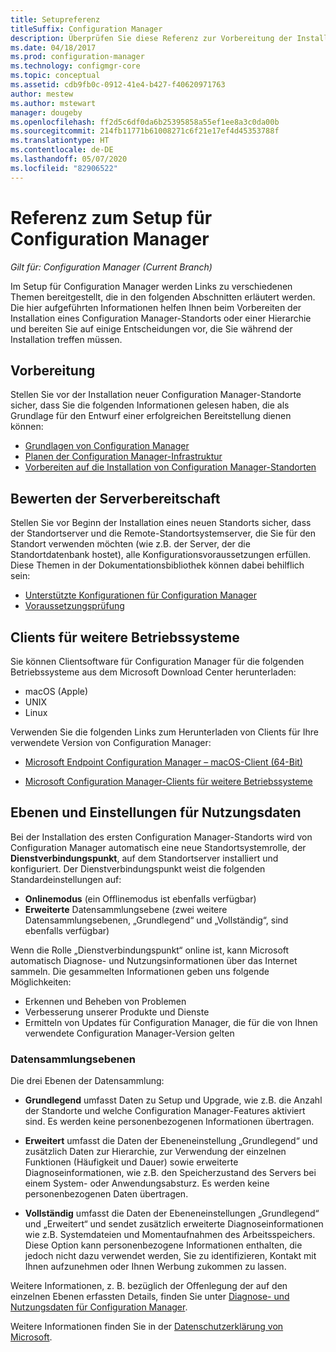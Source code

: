 ```yaml
---
title: Setupreferenz
titleSuffix: Configuration Manager
description: Überprüfen Sie diese Referenz zur Vorbereitung der Installation eines Configuration Manager-Standorts oder einer Configuration Manager-Hierarchie.
ms.date: 04/18/2017
ms.prod: configuration-manager
ms.technology: configmgr-core
ms.topic: conceptual
ms.assetid: cdb9fb0c-0912-41e4-b427-f40620971763
author: mestew
ms.author: mstewart
manager: dougeby
ms.openlocfilehash: ff2d5c6df0da6b25395858a55ef1ee8a3c0da00b
ms.sourcegitcommit: 214fb11771b61008271c6f21e17ef4d45353788f
ms.translationtype: HT
ms.contentlocale: de-DE
ms.lasthandoff: 05/07/2020
ms.locfileid: "82906522"
---
```

# <a name="reference-for-configuration-manager-setup"></a>Referenz zum Setup für Configuration Manager

*Gilt für: Configuration Manager (Current Branch)*

Im Setup für Configuration Manager werden Links zu verschiedenen Themen bereitgestellt, die in den folgenden Abschnitten erläutert werden. Die hier aufgeführten Informationen helfen Ihnen beim Vorbereiten der Installation eines Configuration Manager-Standorts oder einer Hierarchie und bereiten Sie auf einige Entscheidungen vor, die Sie während der Installation treffen müssen.  


##  <a name="before-you-begin"></a><a name="bkmk_start"></a> Vorbereitung  
Stellen Sie vor der Installation neuer Configuration Manager-Standorte sicher, dass Sie die folgenden Informationen gelesen haben, die als Grundlage für den Entwurf einer erfolgreichen Bereitstellung dienen können:  

-   [Grundlagen von Configuration Manager](../../../../core/understand/fundamentals.md)  
-   [Planen der Configuration Manager-Infrastruktur](../../../plan-design/network/configure-firewalls-ports-domains.md)  
-   [Vorbereiten auf die Installation von Configuration Manager-Standorten](prepare-to-install-sites.md)  

##  <a name="assess-server-readiness"></a><a name="bkmk_assess"></a> Bewerten der Serverbereitschaft  
Stellen Sie vor Beginn der Installation eines neuen Standorts sicher, dass der Standortserver und die Remote-Standortsystemserver, die Sie für den Standort verwenden möchten (wie z.B. der Server, der die Standortdatenbank hostet), alle Konfigurationsvoraussetzungen erfüllen. Diese Themen in der Dokumentationsbibliothek können dabei behilflich sein:  

-   [Unterstützte Konfigurationen für Configuration Manager](../../../../core/plan-design/configs/supported-configurations.md)  
-   [Voraussetzungsprüfung](prerequisite-checker.md)  

##  <a name="clients-for-additional-operating-systems"></a><a name="bkmk_Addclients"></a> Clients für weitere Betriebssysteme  
Sie können Clientsoftware für Configuration Manager für die folgenden Betriebssysteme aus dem Microsoft Download Center herunterladen:  

- macOS (Apple)
- UNIX
- Linux

Verwenden Sie die folgenden Links zum Herunterladen von Clients für Ihre verwendete Version von Configuration Manager:  

- [Microsoft Endpoint Configuration Manager – macOS-Client (64-Bit)](https://www.microsoft.com/download/details.aspx?id=100850)

- [Microsoft Configuration Manager-Clients für weitere Betriebssysteme](https://www.microsoft.com/download/details.aspx?id=47719)

##  <a name="usage-data-levels-and-settings"></a><a name="bkmk_usage"></a> Ebenen und Einstellungen für Nutzungsdaten  
Bei der Installation des ersten Configuration Manager-Standorts wird von Configuration Manager automatisch eine neue Standortsystemrolle, der **Dienstverbindungspunkt**, auf dem Standortserver installiert und konfiguriert. Der Dienstverbindungspunkt weist die folgenden Standardeinstellungen auf:  

-   **Onlinemodus** (ein Offlinemodus ist ebenfalls verfügbar)  
-   **Erweiterte** Datensammlungsebene (zwei weitere Datensammlungsebenen, „Grundlegend“ und „Vollständig“, sind ebenfalls verfügbar)  

Wenn die Rolle „Dienstverbindungspunkt“ online ist, kann Microsoft automatisch Diagnose- und Nutzungsinformationen über das Internet sammeln. Die gesammelten Informationen geben uns folgende Möglichkeiten:  

-   Erkennen und Beheben von Problemen  
-   Verbesserung unserer Produkte und Dienste  
-   Ermitteln von Updates für Configuration Manager, die für die von Ihnen verwendete Configuration Manager-Version gelten  

### <a name="levels-of-data-collection"></a>Datensammlungsebenen  
Die drei Ebenen der Datensammlung:

-   **Grundlegend** umfasst Daten zu Setup und Upgrade, wie z.B. die Anzahl der Standorte und welche Configuration Manager-Features aktiviert sind. Es werden keine personenbezogenen Informationen übertragen.  

-   **Erweitert** umfasst die Daten der Ebeneneinstellung „Grundlegend“ und zusätzlich Daten zur Hierarchie, zur Verwendung der einzelnen Funktionen (Häufigkeit und Dauer) sowie erweiterte Diagnoseinformationen, wie z.B. den Speicherzustand des Servers bei einem System- oder Anwendungsabsturz. Es werden keine personenbezogenen Daten übertragen.  

-   **Vollständig** umfasst die Daten der Ebeneneinstellungen „Grundlegend“ und „Erweitert“ und sendet zusätzlich erweiterte Diagnoseinformationen wie z.B. Systemdateien und Momentaufnahmen des Arbeitsspeichers. Diese Option kann personenbezogene Informationen enthalten, die jedoch nicht dazu verwendet werden, Sie zu identifizieren, Kontakt mit Ihnen aufzunehmen oder Ihnen Werbung zukommen zu lassen.  

Weitere Informationen, z. B. bezüglich der Offenlegung der auf den einzelnen Ebenen erfassten Details, finden Sie unter [Diagnose- und Nutzungsdaten für Configuration Manager](../../../../core/plan-design/diagnostics/diagnostics-and-usage-data.md).  

Weitere Informationen finden Sie in der [Datenschutzerklärung von Microsoft](https://privacy.microsoft.com/privacystatement).
